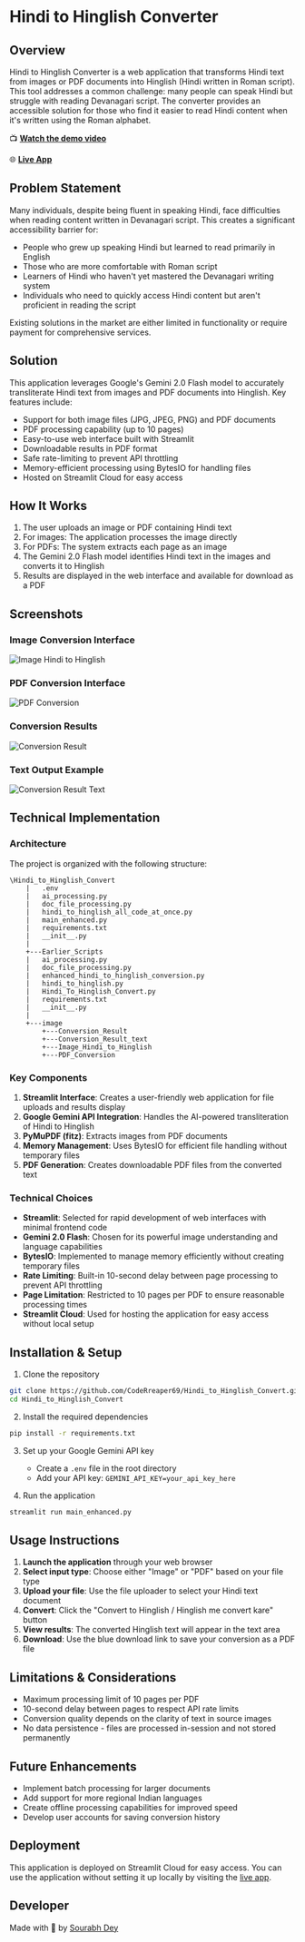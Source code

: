 # Hindi to Hinglish Converter

## Overview

Hindi to Hinglish Converter is a web application that transforms Hindi text from images or PDF documents into Hinglish (Hindi written in Roman script). This tool addresses a common challenge: many people can speak Hindi but struggle with reading Devanagari script. The converter provides an accessible solution for those who find it easier to read Hindi content when it's written using the Roman alphabet.

📺 **[Watch the demo video](https://drive.google.com/file/d/1yF8gSUZ3Ql0XM3FqfuOe2J72QNZvAXvU/view?usp=drive_link)**

🌐 **[Live App](https://hindi-to-hinglish-converter-using-ai-gemini-by-sourabh-dey.streamlit.app/)**

## Problem Statement

Many individuals, despite being fluent in speaking Hindi, face difficulties when reading content written in Devanagari script. This creates a significant accessibility barrier for:

- People who grew up speaking Hindi but learned to read primarily in English
- Those who are more comfortable with Roman script
- Learners of Hindi who haven't yet mastered the Devanagari writing system
- Individuals who need to quickly access Hindi content but aren't proficient in reading the script

Existing solutions in the market are either limited in functionality or require payment for comprehensive services.

## Solution

This application leverages Google's Gemini 2.0 Flash model to accurately transliterate Hindi text from images and PDF documents into Hinglish. Key features include:

- Support for both image files (JPG, JPEG, PNG) and PDF documents
- PDF processing capability (up to 10 pages)
- Easy-to-use web interface built with Streamlit
- Downloadable results in PDF format
- Safe rate-limiting to prevent API throttling
- Memory-efficient processing using BytesIO for handling files
- Hosted on Streamlit Cloud for easy access

## How It Works

1. The user uploads an image or PDF containing Hindi text
2. For images: The application processes the image directly
3. For PDFs: The system extracts each page as an image
4. The Gemini 2.0 Flash model identifies Hindi text in the images and converts it to Hinglish
5. Results are displayed in the web interface and available for download as a PDF

## Screenshots

### Image Conversion Interface
![Image Hindi to Hinglish](/image/Image_Hindi_to_Hinglish/screenshot.png)

### PDF Conversion Interface
![PDF Conversion](/image/PDF_Conversion/screenshot.png)

### Conversion Results
![Conversion Result](/image/Conversion_Result/screenshot.png)

### Text Output Example
![Conversion Result Text](/image/Conversion_Result_text/screenshot.png)

## Technical Implementation

### Architecture

The project is organized with the following structure:

```
\Hindi_to_Hinglish_Convert
    |   .env
    |   ai_processing.py
    |   doc_file_processing.py
    |   hindi_to_hinglish_all_code_at_once.py
    |   main_enhanced.py
    |   requirements.txt
    |   __init__.py
    |
    +---Earlier_Scripts
    |   ai_processing.py
    |   doc_file_processing.py
    |   enhanced_hindi_to_hinglish_conversion.py
    |   hindi_to_hinglish.py
    |   Hindi_To_Hinglish_Convert.py
    |   requirements.txt
    |   __init__.py
    |
    +---image
        +---Conversion_Result
        +---Conversion_Result_text
        +---Image_Hindi_to_Hinglish
        +---PDF_Conversion
```

### Key Components

1. **Streamlit Interface**: Creates a user-friendly web application for file uploads and results display
2. **Google Gemini API Integration**: Handles the AI-powered transliteration of Hindi to Hinglish
3. **PyMuPDF (fitz)**: Extracts images from PDF documents
4. **Memory Management**: Uses BytesIO for efficient file handling without temporary files
5. **PDF Generation**: Creates downloadable PDF files from the converted text

### Technical Choices

- **Streamlit**: Selected for rapid development of web interfaces with minimal frontend code
- **Gemini 2.0 Flash**: Chosen for its powerful image understanding and language capabilities
- **BytesIO**: Implemented to manage memory efficiently without creating temporary files
- **Rate Limiting**: Built-in 10-second delay between page processing to prevent API throttling
- **Page Limitation**: Restricted to 10 pages per PDF to ensure reasonable processing times
- **Streamlit Cloud**: Used for hosting the application for easy access without local setup

## Installation & Setup

1. Clone the repository
```bash
git clone https://github.com/CodeRreaper69/Hindi_to_Hinglish_Convert.git
cd Hindi_to_Hinglish_Convert
```

2. Install the required dependencies
```bash
pip install -r requirements.txt
```

3. Set up your Google Gemini API key
   - Create a `.env` file in the root directory
   - Add your API key: `GEMINI_API_KEY=your_api_key_here`

4. Run the application
```bash
streamlit run main_enhanced.py
```

## Usage Instructions

1. **Launch the application** through your web browser
2. **Select input type**: Choose either "Image" or "PDF" based on your file type
3. **Upload your file**: Use the file uploader to select your Hindi text document
4. **Convert**: Click the "Convert to Hinglish / Hinglish me convert kare" button
5. **View results**: The converted Hinglish text will appear in the text area
6. **Download**: Use the blue download link to save your conversion as a PDF file

## Limitations & Considerations

- Maximum processing limit of 10 pages per PDF
- 10-second delay between pages to respect API rate limits
- Conversion quality depends on the clarity of text in source images
- No data persistence - files are processed in-session and not stored permanently

## Future Enhancements

- Implement batch processing for larger documents
- Add support for more regional Indian languages
- Create offline processing capabilities for improved speed
- Develop user accounts for saving conversion history

## Deployment

This application is deployed on Streamlit Cloud for easy access. You can use the application without setting it up locally by visiting the [live app](https://hindi-to-hinglish-converter-using-ai-gemini-by-sourabh-dey.streamlit.app/).

## Developer

Made with 🧠 by [Sourabh Dey](https://linktr.ee/sourabhdey)
